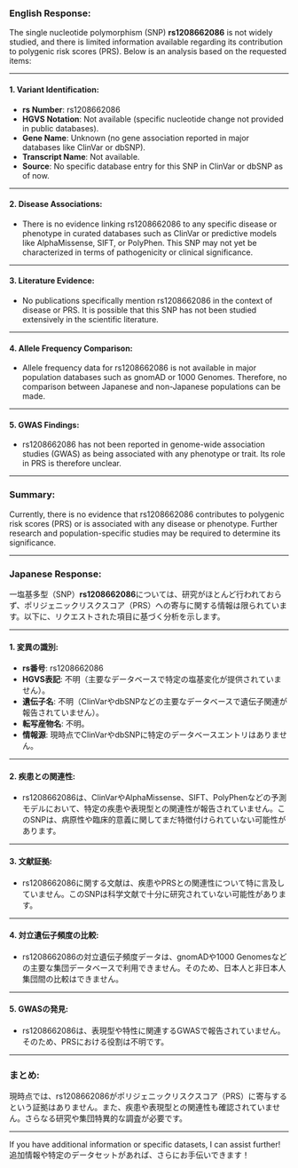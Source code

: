 ### English Response:

The single nucleotide polymorphism (SNP) **rs1208662086** is not widely studied, and there is limited information available regarding its contribution to polygenic risk scores (PRS). Below is an analysis based on the requested items:

---

#### 1. Variant Identification:
- **rs Number**: rs1208662086
- **HGVS Notation**: Not available (specific nucleotide change not provided in public databases).
- **Gene Name**: Unknown (no gene association reported in major databases like ClinVar or dbSNP).
- **Transcript Name**: Not available.
- **Source**: No specific database entry for this SNP in ClinVar or dbSNP as of now.

---

#### 2. Disease Associations:
- There is no evidence linking rs1208662086 to any specific disease or phenotype in curated databases such as ClinVar or predictive models like AlphaMissense, SIFT, or PolyPhen. This SNP may not yet be characterized in terms of pathogenicity or clinical significance.

---

#### 3. Literature Evidence:
- No publications specifically mention rs1208662086 in the context of disease or PRS. It is possible that this SNP has not been studied extensively in the scientific literature.

---

#### 4. Allele Frequency Comparison:
- Allele frequency data for rs1208662086 is not available in major population databases such as gnomAD or 1000 Genomes. Therefore, no comparison between Japanese and non-Japanese populations can be made.

---

#### 5. GWAS Findings:
- rs1208662086 has not been reported in genome-wide association studies (GWAS) as being associated with any phenotype or trait. Its role in PRS is therefore unclear.

---

### Summary:
Currently, there is no evidence that rs1208662086 contributes to polygenic risk scores (PRS) or is associated with any disease or phenotype. Further research and population-specific studies may be required to determine its significance.

---

### Japanese Response:

一塩基多型（SNP）**rs1208662086**については、研究がほとんど行われておらず、ポリジェニックリスクスコア（PRS）への寄与に関する情報は限られています。以下に、リクエストされた項目に基づく分析を示します。

---

#### 1. 変異の識別:
- **rs番号**: rs1208662086
- **HGVS表記**: 不明（主要なデータベースで特定の塩基変化が提供されていません）。
- **遺伝子名**: 不明（ClinVarやdbSNPなどの主要なデータベースで遺伝子関連が報告されていません）。
- **転写産物名**: 不明。
- **情報源**: 現時点でClinVarやdbSNPに特定のデータベースエントリはありません。

---

#### 2. 疾患との関連性:
- rs1208662086は、ClinVarやAlphaMissense、SIFT、PolyPhenなどの予測モデルにおいて、特定の疾患や表現型との関連性が報告されていません。このSNPは、病原性や臨床的意義に関してまだ特徴付けられていない可能性があります。

---

#### 3. 文献証拠:
- rs1208662086に関する文献は、疾患やPRSとの関連性について特に言及していません。このSNPは科学文献で十分に研究されていない可能性があります。

---

#### 4. 対立遺伝子頻度の比較:
- rs1208662086の対立遺伝子頻度データは、gnomADや1000 Genomesなどの主要な集団データベースで利用できません。そのため、日本人と非日本人集団間の比較はできません。

---

#### 5. GWASの発見:
- rs1208662086は、表現型や特性に関連するGWASで報告されていません。そのため、PRSにおける役割は不明です。

---

### まとめ:
現時点では、rs1208662086がポリジェニックリスクスコア（PRS）に寄与するという証拠はありません。また、疾患や表現型との関連性も確認されていません。さらなる研究や集団特異的な調査が必要です。

---

If you have additional information or specific datasets, I can assist further!  
追加情報や特定のデータセットがあれば、さらにお手伝いできます！